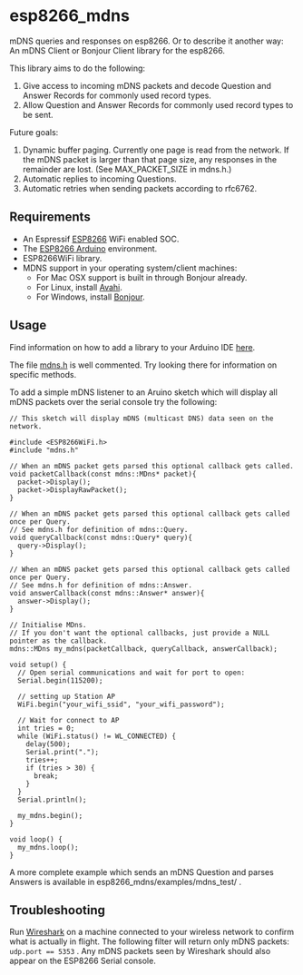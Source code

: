 # esp8266_mdns
mDNS queries and responses on esp8266.
Or to describe it another way: An mDNS Client or Bonjour Client library for the esp8266.

This library aims to do the following:
 1. Give access to incoming mDNS packets and decode Question and Answer Records for commonly used record types.
 2. Allow Question and Answer Records for commonly used record types to be sent.

Future goals:
 1. Dynamic buffer paging. Currently one page is read from the network. If the mDNS packet is larger than that page size, any responses in the remainder are lost. (See MAX_PACKET_SIZE in mdns.h.)
 2. Automatic replies to incoming Questions.
 3. Automatic retries when sending packets according to rfc6762.

Requirements
------------
- An Espressif [ESP8266](http://www.esp8266.com/) WiFi enabled SOC.
- The [ESP8266 Arduino](https://github.com/esp8266/Arduino) environment.
- ESP8266WiFi library.
- MDNS support in your operating system/client machines:
  - For Mac OSX support is built in through Bonjour already.
  - For Linux, install [Avahi](http://avahi.org/).
  - For Windows, install [Bonjour](http://www.apple.com/support/bonjour/).

Usage
-----
Find information on how to add a library to your Arduino IDE [here](https://www.arduino.cc/en/Guide/Libraries).

The file [mdns.h](https://github.com/mrdunk/esp8266_mdns/blob/master/mdns.h) is well commented. Try looking there for information on specific methods.

To add a simple mDNS listener to an Aruino sketch which will display all mDNS packets over the serial console try the following:

```
// This sketch will display mDNS (multicast DNS) data seen on the network.

#include <ESP8266WiFi.h>
#include "mdns.h"

// When an mDNS packet gets parsed this optional callback gets called.
void packetCallback(const mdns::MDns* packet){
  packet->Display();
  packet->DisplayRawPacket();
}

// When an mDNS packet gets parsed this optional callback gets called once per Query.
// See mdns.h for definition of mdns::Query.
void queryCallback(const mdns::Query* query){
  query->Display();
}

// When an mDNS packet gets parsed this optional callback gets called once per Query.
// See mdns.h for definition of mdns::Answer.
void answerCallback(const mdns::Answer* answer){
  answer->Display();
}

// Initialise MDns.
// If you don't want the optional callbacks, just provide a NULL pointer as the callback.
mdns::MDns my_mdns(packetCallback, queryCallback, answerCallback);

void setup() {
  // Open serial communications and wait for port to open:
  Serial.begin(115200);

  // setting up Station AP
  WiFi.begin("your_wifi_ssid", "your_wifi_password");

  // Wait for connect to AP
  int tries = 0;
  while (WiFi.status() != WL_CONNECTED) {
    delay(500);
    Serial.print(".");
    tries++;
    if (tries > 30) {
      break;
    }
  }
  Serial.println();

  my_mdns.begin();
}

void loop() {
  my_mdns.loop();
}
```

A more complete example which sends an mDNS Question and parses Answers is available in esp8266_mdns/examples/mdns_test/ .

Troubleshooting
---------------
Run [Wireshark](https://www.wireshark.org/) on a machine connected to your wireless network to confirm what is actually in flight.
The following filter will return only mDNS packets: ```udp.port == 5353``` .
Any mDNS packets seen by Wireshark should also appear on the ESP8266 Serial console.
